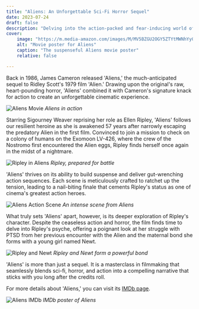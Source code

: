 ```yaml
---
title: "Aliens: An Unforgettable Sci-Fi Horror Sequel"
date: 2023-07-24
draft: false
description: "Delving into the action-packed and fear-inducing world of James Cameron's Aliens."
cover:
    image: "https://m.media-amazon.com/images/M/MV5BZGU2OGY5ZTYtMWNhYy00NjZiLWI0NjUtZmNhY2JhNDRmODU3XkEyXkFqcGdeQXVyNzkwMjQ5NzM@._V1_.jpg"
    alt: "Movie poster for Aliens"
    caption: "The suspenseful Aliens movie poster"
    relative: false

---
```


Back in 1986, James Cameron released 'Aliens,' the much-anticipated sequel to Ridley Scott's 1979 film 'Alien.' Drawing upon the original's raw, heart-pounding horror, 'Aliens' combined it with Cameron's signature knack for action to create an unforgettable cinematic experience.

![Aliens Movie](https://m.media-amazon.com/images/M/MV5BZDc2YjVmMzUtYjE1MS00MDU4LTg5YWQtYmVmN2ZiZjcyNmFhXkEyXkFqcGdeQXVyNzkwMjQ5NzM@._V1_.jpg)
*Aliens in action*

Starring Sigourney Weaver reprising her role as Ellen Ripley, 'Aliens' follows our resilient heroine as she is awakened 57 years after narrowly escaping the predatory Alien in the first film. Convinced to join a mission to check on a colony of humans on the Exomoon LV-426, where the crew of the Nostromo first encountered the Alien eggs, Ripley finds herself once again in the midst of a nightmare.

![Ripley in Aliens](https://m.media-amazon.com/images/M/MV5BODc3YWY1NDYtNmY4NC00NDAxLTljNjgtNWMzNTM2OGY4NmU4XkEyXkFqcGdeQXVyNzkwMjQ5NzM@._V1_.jpg)
*Ripley, prepared for battle*

'Aliens' thrives on its ability to build suspense and deliver gut-wrenching action sequences. Each scene is meticulously crafted to ratchet up the tension, leading to a nail-biting finale that cements Ripley's status as one of cinema's greatest action heroes.

![Aliens Action Scene](https://m.media-amazon.com/images/M/MV5BODJiNmUzYmQtZTNhNS00NjY0LThmMzUtZmNhYTVmOTJmNjNlXkEyXkFqcGdeQXVyNTAyODkwOQ@@._V1_.jpg)
*An intense scene from Aliens*

What truly sets 'Aliens' apart, however, is its deeper exploration of Ripley's character. Despite the ceaseless action and horror, the film finds time to delve into Ripley's psyche, offering a poignant look at her struggle with PTSD from her previous encounter with the Alien and the maternal bond she forms with a young girl named Newt.

![Ripley and Newt](https://m.media-amazon.com/images/M/MV5BMjg2Mzc3NjY4N15BMl5BanBnXkFtZTgwODQ0OTI2MzE@._V1_.jpg)
*Ripley and Newt form a powerful bond*

'Aliens' is more than just a sequel. It is a masterclass in filmmaking that seamlessly blends sci-fi, horror, and action into a compelling narrative that sticks with you long after the credits roll.

For more details about 'Aliens,' you can visit its [IMDb page](https://www.imdb.com/title/tt0090605/).

![Aliens IMDb](https://m.media-amazon.com/images/M/MV5BZGU2OGY5ZTYtMWNhYy00NjZiLWI0NjUtZmNhY2JhNDRmODU3XkEyXkFqcGdeQXVyNzkwMjQ5NzM@._V1_.jpg)
*IMDb poster of Aliens*
